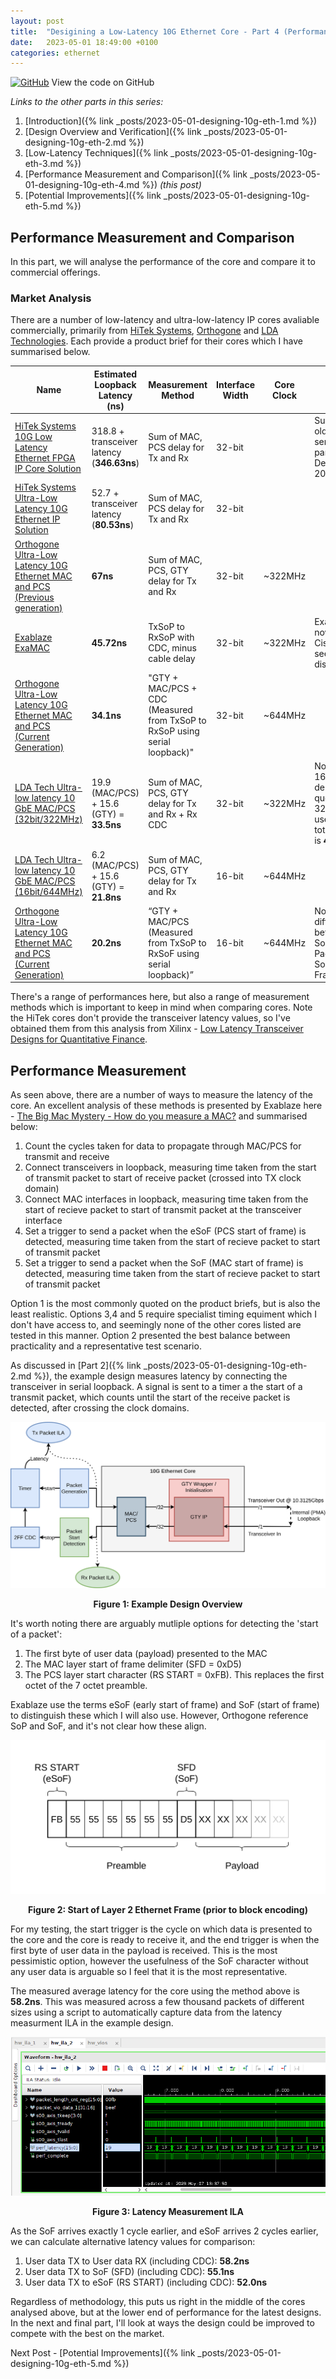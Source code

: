 ```yaml
---
layout: post
title:  "Desigining a Low-Latency 10G Ethernet Core - Part 4 (Performance Measurement and Comparison)"
date:   2023-05-01 18:49:00 +0100
categories: ethernet
---
```


[![GitHub](https://img.shields.io/badge/github-%23121011.svg?style=for-the-badge&logo=github&logoColor=white)](https://github.com/ttchisholm/10g-low-latency-ethernet) View the code on GitHub 

*Links to the other parts in this series:*
1. [Introduction]({% link _posts/2023-05-01-designing-10g-eth-1.md %}) 
2. [Design Overview and Verification]({% link _posts/2023-05-01-designing-10g-eth-2.md %}) 
3. [Low-Latency Techniques]({% link _posts/2023-05-01-designing-10g-eth-3.md %})
4. [Performance Measurement and Comparison]({% link _posts/2023-05-01-designing-10g-eth-4.md %}) *(this post)*
5. [Potential Improvements]({% link _posts/2023-05-01-designing-10g-eth-5.md %})

## Performance Measurement and Comparison

In this part, we will analyse the performance of the core and compare it to commercial offerings. 

### Market Analysis

There are a number of low-latency and ultra-low-latency IP cores avaliable commercially, primarily from [HiTek Systems](https://hiteksys.com/), [Orthogone](https://orthogone.com/) and [LDA Technologies](https://ldatech.com/). Each provide a product brief for their cores which I have summarised below.


| Name                                                                       | Estimated Loopback Latency (ns)      | Measurement Method                                                          | Interface Width | Core Clock | Notes |
|----------------------------------------------------------------------------|--------------------------------------|----------------------------------------------------------------------------|-----------------|------------|-------|
| [HiTek Systems 10G Low Latency Ethernet FPGA IP Core Solution](https://hiteksys.com/fpga-ip-cores/10g-low-latency-ethernet) | 318.8 + transceiver latency (**346.63ns**) | Sum of MAC, PCS delay for Tx and Rx | 32-bit | | Supports older (6-series) parts. Designed in 2012 |
| [HiTek Systems Ultra-Low Latency 10G Ethernet IP Solution](https://hiteksys.com/pdf/10G-Ethernet-Ultra-Low-Latency-Product-Brief.pdf) | 52.7 + transceiver latency (**80.53ns**) | Sum of MAC, PCS delay for Tx and Rx | 32-bit  |  | |
| [Orthogone Ultra-Low Latency 10G Ethernet MAC and PCS (Previous generation)](https://orthogone.ca/wp-content/uploads/OT-Ultra-Low-Latency-10G-Ethernet-MAC-and-PCS-pb.pdf) | **67ns** | Sum of MAC, PCS, GTY delay for Tx and Rx  | 32-bit | ~322MHz |  |
| [Exablaze ExaMAC](https://www.youtube.com/watch?v=1zGXAAthKqY) | **45.72ns** | TxSoP to RxSoP with CDC, minus cable delay | 32-bit | ~322MHz | Exablaze now part of Cisco, core seemingly discontinued |
| [Orthogone Ultra-Low Latency 10G Ethernet MAC and PCS (Current Generation)](https://info.orthogone.com/hubfs/PDF/OT-Ultra-Low%20Latency%2010G%20Ethernet%20MAC%20and%20PCS-pb.pdf) | **34.1ns** | "GTY + MAC/PCS + CDC (Measured from TxSoP to RxSoP using serial loopback)" | 32-bit          | ~644MHz    | |
| [LDA Tech Ultra-low latency 10 GbE MAC/PCS (32bit/322MHz)](https://ldatech.com/Solutions/Ultra_Low_Latency) | 19.9 (MAC/PCS) + 15.6 (GTY) = **33.5ns**   | Sum of MAC, PCS, GTY delay for Tx and Rx + Rx CDC | 32-bit | ~322MHz | Note the 16-bit GTY delay quoted. If 32-bit mode used in GTY total latency is **47.43ns** |
| [LDA Tech Ultra-low latency 10 GbE MAC/PCS (16bit/644MHz)](https://ldatech.com/Solutions/Ultra_Low_Latency)                   | 6.2 (MAC/PCS) + 15.6 (GTY) = **21.8ns** | Sum of MAC, PCS, GTY delay for Tx and Rx | 16-bit | ~644MHz | |
| [Orthogone Ultra-Low Latency 10G Ethernet MAC and PCS (Current Generation)](https://info.orthogone.com/hubfs/PDF/OT-Ultra-Low%20Latency%2010G%20Ethernet%20MAC%20and%20PCS-pb.pdf)  | **20.2ns** | “GTY + MAC/PCS (Measured from TxSoP to RxSoF using serial loopback)” | 16-bit | ~644MHz | Note difference between SoP (Start of Packet) and SoF (Start of Frame) |

There's a range of performances here, but also a range of measurement methods which is important to keep in mind when comparing cores. Note the HiTek cores don't provide the transceiver latency values, so I've obtained them from this analysis from Xilinx - [Low Latency Transceiver Designs for Quantitative Finance](https://www.xilinx.com/developer/articles/low-latency-transceiver-designs-for-fintech.html).

## Performance Measurement

As seen above, there are a number of ways to measure the latency of the core. An excellent analysis of these methods is presented by Exablaze here - [The Big Mac Mystery - How do you measure a MAC?](https://www.youtube.com/watch?v=1zGXAAthKqY&) and summarised below:

1. Count the cycles taken for data to propagate through MAC/PCS for transmit and receive
2. Connect transceivers in loopback, measuring time taken from the start of transmit packet to start of receive packet (crossed into TX clock domain)
3. Connect MAC interfaces in loopback, measuring time taken from the start of recieve packet to start of transmit packet at the transceiver interface
4. Set a trigger to send a packet when the eSoF (PCS start of frame) is detected, measuring time taken from the start of recieve packet to start of transmit packet
5. Set a trigger to send a packet when the SoF (MAC start of frame) is detected, measuring time taken from the start of recieve packet to start of transmit packet

Option 1 is the most commonly quoted on the product briefs, but is also the least realistic. Options 3,4 and 5 require specialist timing equiment which I don't have access to, and seemingly none of the other cores listed are tested in this manner. Option 2 presented the best balance between practicality and a representative test scenario. 

As discussed in [Part 2]({% link _posts/2023-05-01-designing-10g-eth-2.md %}), the example design measures latency by connecting the transceiver in serial loopback. A signal is sent to a timer a the start of a transmit packet, which counts until the start of the receive packet is detected, after crossing the clock domains.

![Example Design Overview](/assets/images/designing-10g-eth/example.png)
<p style="text-align: center;"><b>Figure 1: Example Design Overview</b></p>

It's worth noting there are arguably mutliple options for detecting the 'start of a packet':

1. The first byte of user data (payload) presented to the MAC
2. The MAC layer start of frame delimiter (SFD = 0xD5)
3. The PCS layer start character (RS START = 0xFB). This replaces the first octet of the 7 octet preamble.

Exablaze use the terms eSoF (early start of frame) and SoF (start of frame) to distinguish these which I will also use. However, Orthogone reference SoP and SoF, and it's not clear how these align. 

![Start of Layer 2 Ethernet Frame](/assets/images/designing-10g-eth/start-frame.png)
<p style="text-align: center;"><b>Figure 2: Start of Layer 2 Ethernet Frame (prior to block encoding)</b></p>

For my testing, the start trigger is the cycle on which data is presented to the core and the core is ready to receive it, and the end trigger is when the first byte of user data in the payload is received. This is the most pessimistic option, however the usefulness of the SoF character without any user data is arguable so I feel that it is the most representative. 

The measured average latency for the core using the method above is **58.2ns**. This was measured across a few thousand packets of different sizes using a script to automatically capture data from the latency measurment ILA in the example design. 

![ILA Latency](/assets/images/designing-10g-eth/latency_ila.png)
<p style="text-align: center;"><b>Figure 3: Latency Measurement ILA</b></p>

As the SoF arrives exactly 1 cycle earlier, and eSoF arrives 2 cycles earlier, we can calculate alternative latency values for comparison:

1. User data TX to User data RX (including CDC): **58.2ns**
2. User data TX to SoF (SFD) (including CDC): **55.1ns**
3. User data TX to eSoF (RS START) (including CDC): **52.0ns**

Regardless of methodology, this puts us right in the middle of the cores analysed above, but at the lower end of performance for the latest designs. In the next and final part, I'll look at ways the design could be improved to compete with the best on the market.

Next Post - [Potential Improvements]({% link _posts/2023-05-01-designing-10g-eth-5.md %})